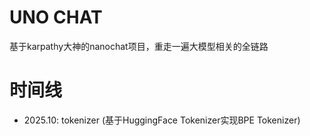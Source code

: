 # UNO CHAT
基于karpathy大神的nanochat项目，重走一遍大模型相关的全链路

# 时间线

- 2025.10: tokenizer (基于HuggingFace Tokenizer实现BPE Tokenizer)